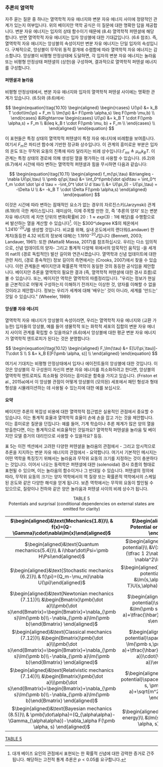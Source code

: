 ### 추론의 열역학

자주 묻는 질문 중 하나는 열역학적 자유 에너지와 변분 자유 에너지 사이에 정량적인 관계가 있는지 여부입니다. 위의 베이지안 역학 공식은 이 질문에 대한 명확한 답을 제공합니다. 변분 자유 에너지는 입자의 상태 함수이기 때문에 (8.4) 열역학적 퍼텐셜에 해당합니다. 반면 열역학적 자유 에너지는 입자 앙상블에 대한 기대값입니다. (6.6 참조). 즉, 열역학적 자유 에너지는 앙상블의 속성이지만 변분 자유 에너지는 단일 입자의 속성입니다. 구체적으로, 앙상블이 무작위 동적 끌개에 수렴함에 따라 열역학적 자유 에너지는 감소합니다. 앙상블이 비평형 안정상태에 도달하면, 각 입자의 변분 자유 에너지는 놀라움 또는 비평형 안정상태 퍼텐셜의 (상한)을 구성하며, 결과적으로 열역학적 퍼텐셜 에너지를 구성합니다.
#### 퍼텐셜과 놀라움

비평형 안정상태에서, 변분 자유 에너지와 입자의 열역학적 퍼텐셜 사이에는 명확한 관계가 있습니다. (6.5)와 (8.6)에서:

$$
\begin{equation}\tag{10.10}
\begin{aligned}
\begin{rcases}
U(\pi)
  &= k_B T \cdot\Im(\pi) + F_m \\
\Im(\pi)
  &= F(\pmb \alpha,s) \leq F(\pmb \mu,b) \\
\end{rcases}
  &\Rightarrow
\begin{cases}
U(\pi)
  &= k_B T \cdot F(\pmb \alpha,s) + F_m \\
  &\leq k_B t \cdot F(\pmb \mu, b) + F_m \\
\end{cases}
\\
\end{aligned}
\end{equation}
$$

이 표현들은 특정 상태의 열역학적 퍼텐셜이 특정 자유 에너지에 비례함을 보여줍니다. 여기서 $F_m$은 파티션 함수에 기반한 정규화 상수입니다. 이 관계의 흥미로운 부분은 입자의 온도 또는 무작위 요동의 진폭에 따라 달라지는 비례 상수입니다:$\Gamma_{\pi\pi}\triangleq\mu_m k_B T$. 이 관계는 특정 상태의 경로에 의해 생성된 열을 평가하는 데 사용할 수 있습니다. (6.2)와 (6.7)에서 시간에 따라 변하는 열역학적 퍼텐셜과 힘을 무시하면 다음과 같습니다:

$$
\begin{equation}\tag{10.11}
\begin{aligned}
f_m(\pi,\tau)
  &\triangleq -\nabla U(\pi,\tau) \\
\pmb q(\pi,\tau)
  &= \int_0^t\pmb{\dot q}d\tau
   = \int_0^t f_m \cdot \dot \pi d \tau
   = -\int_0^t \dot U d \tau \\
  &= U(\pi_0) - U(\pi_\tau)
   = -\Delta U \\
  &= -k_B T \cdot \Delta F(\pmb \alpha,s)
\end{aligned}
\end{equation}
$$

이것은 시간에 따라 변하는 잠재적인 요소가 없는 경우의 자르진스키(Jarzynski) 관계 (6.19)의 극한 케이스입니다. 재미삼아, 이제 주목할 만한 것, 즉 '추론의 양자' 또는 변분 자유 에너지의 세 자연 단위의 변화(확률비 $20:1\approx exp(3):1$에 해당)를 수행함으로써 발산하는 열을 계산할 수 있습니다[^note-30]. 이는 $300^\degree K$의 체온에서 $1.24 10^{−20} J$를 생성할 것입니다. 비교를 위해, 실내 온도에서의 랜더워(Landauer) 한계치(동등한 4.32 비트의 정보에 대해)는 $1.19 10^{−20} J$입니다 (Bennett, 2003; Landauer, 1961): 또한 (Matta와 Massa, 2017)를 참조하십시오. 우리는 다소 임의적으로, 신념 업데이트의 양자- 그리고 통계적 다양체 위에서의 암묵적인 움직임 -을 세개의 nat의 (경로 독립적인) 발산 길이와 연관시켰습니다. 열역학과 신념 업데이트에 대한 관련 처리, (경로 종속적인) 정보 길이의 측면에서는 (Crooks, 2007)에서 찾을 수 있습니다. 이런 관계들은 베이지안과 확률론적 역학이 동일한 것의 동등한 공식임을 제안합니다. 베이지안 추론을 열역학의 필요한 결과 (즉, 열역학적 퍼텐셜에 대한 경사 흐름)로 볼 수 있습니다. 또는, 베이지안 역학은 열역학의 따름정리입니다. "우리는 정보가 현실을 근본적으로 어떻게 구성하는지 이해하기 전까지는 이상한 것, 양자를 이해할 수 없을 것이라고 제안합니다. 정보는 우리가 세계에 대해 '배우는' 것이 아니라, 세계를 '만드는' 것일 수 있습니다." (Wheeler, 1989)

> [^note-30]: 대개 베이즈 요인의 관점에서 표현되는 한 확률적 신념에 대한 강력한 증거로 간주됩니다. 해당하는 고전적 통계 추론은 $p <0.05$를 요구합니다.

#### 앙상블 자유 에너지

열역학적 자유 에너지가 앙상블의 속성이라면, 우리는 열역학적 자유 에너지와 (교환 가능한) 입자들의 앙상블, 예를 들어 생물학적 또는 화학적 세포의 집합의 변분 자유 에너지 사이의 관계를 확립할 수 있을까요? (6.6)에서 앙상블에 대한 평균 변분 자유 에너지가 열역학적 엔트로피가 된다는 것은 분명합니다:

$$
\begin{equation}\tag{10.12}
\begin{aligned}
F_\Im(\tau)
  &= E[U(\pi,\tau)]-T\cdot S \\
S &= k_B E[F(\pmb \alpha, s)] \\
\end{aligned}
\end{equation}
$$

여기서 기대치는 비평형 안정상태에서 입자나 에이전트들의 앙상블에 대한 것입니다. 이것은 앙상블의 각 구성원이 자신의 변분 자유 에너지를 최소화하려고 한다면, 앙상블의 열역학적 엔트로피도 최소화될 것이라는 흥미로운 함축을 가지고 있습니다. (Friston et al., 2015a)에서 이 앙상블 관점이 어떻게 앙상블의 (모의된) 세포에서 패턴 형성과 형태형성을 시뮬레이션하는 데 사용될 수 있는지에 대한 예를 보십시오.
#### 요약

베이지안 추론의 복잡성 비용에 대한 열역학적 접근법은 실용적인 관점에서 중요할 수 있습니다. 이는 통계적 효율과 열역학적 효율이 손에 손을 잡고 가는 것을 제안합니다. 이는 흥미로운 질문을 던집니다: 예를 들어, 기계 학습이나 추론 체계가 많은 양의 열을 방출한다면, 이는 통계적으로 비효율적인 것일까요? 열역학적 퍼텐셜을 놀라움 및 베이지안 모델 증거의 대리인으로 사용할 수 있을까요? 등등.

표 5는 이전 섹션에서 고려한 다양한 퍼텐셜을 놀라움의 관점에서 - 그리고 암시적으로 추론을 지지하는 변분 자유 에너지의 관점에서 - 요약합니다. 여기서 기본적인 메시지는 어떤 역학을 특징짓기 위해서는 놀라움과 무작위 요동의 크기를 지정하는 것이 충분하다는 것입니다. 이어서 나오는 동력학은 퍼텐셜에 대한 (solenoidal) 경사 흐름의 형태로 표현될 수 있으며, 이는 놀라움의 함수이거나 그 반대일 수 있습니다. 퍼텐셜의 정의에 따라, 무작위 요동의 크기는 양자 역학에서의 역 질량 또는 확률론적 역학에서의 스케일된 온도와 같은 다양한 해석을 얻게 됩니다. 보존 역학에서는 무작위 요동이 할인될 수 있으므로, 질량이나 전하와 같은 양은 놀라움과 퍼텐셜 사이의 비례 상수가 됩니다.

<p style="text-align:center">TABLE 5 <br/>
Potentials and surprisal (conditional dependencies on external states are omitted for clarity)
</p>

|$\begin{aligned}&\text{Mechanics(1.8)}\\ & f(x)=(Q-\Gamma)\cdot\nabla\Im(x)\end{aligned}$  | $\begin{aligned}&\text{NESS Potential or suprisal}\\ &\Im(x) \end{aligned}$ | $\begin{aligned}&\text{Amplitude of fluctuation}\\ &\Gamma \end{aligned}$ |
|:-------------------------------------------------------------------------------------------------------:|:---------------------------------------------------------------------------:|:-------------------------------------------:|
| $\begin{aligned}&\text{Quantum mechanics(5.4)}\\        & i\hbar\dot\Psi=\pmb H\Psi\end{aligned}$       | $\begin{aligned}&\text{Schrödinger potential}\\ &V(x)=\tfrac{\hbar^2}{4m}(\tfrac 1 2\nabla\Im\cdot\nabla\Im-\nabla^2\Im)\end{aligned}$| $\Gamma=\tfrac \hbar {2m}$ |
| $\begin{aligned}&\text{Stochastic mechanics (6.2)}\\    & f(\pi)=(Q_m-\mu_m)\nabla U(\pi)\end{aligned}$ | $\begin{aligned}&\text{Thermodynamic potential} U(s,\alpha)\\ &\Im(s,\alpha)=\tfrac{1}{k_B T}U(s,\alpha)+\ln Z\end{aligned}$ | $\Gamma=\mu_m K_B T$|
| $\begin{aligned}&\text{Newtonian mechanics (7.11)}\\    &\begin{Bmatrix}\pmb{\dot a}\\\pmb{\dot s}\end{Bmatrix}=\begin{Bmatrix}+\nabla_{\pmb s}\Im(\pmb b)\\-\nabla_{\pmb a}\Im(\pmb b)\end{Bmatrix} \end{aligned}$ | $\begin{aligned}&\text{Newtonian potential}\space\Im(\pmb a)\\ &\Im(\pmb s, \pmb a)=\Im(\pmb a)+\tfrac{\hbar}{2m}\pmb s\cdot\pmb s\end{aligned}$ |$\Gamma=0$|
| $\begin{aligned}&\text{Classical mechanics (7.12)}\\    &\begin{Bmatrix}\pmb{\dot a}\\\pmb{\dot s}\end{Bmatrix}=\begin{Bmatrix}+\nabla_{\pmb s}\Im(\pmb b)\\-\nabla_{\pmb a}\Im(\pmb b)\end{Bmatrix} \end{aligned}$ | $\begin{aligned}&\text{Electrical potential}\space \varphi(\pmb a)\\ & \Im(\pmb s,\pmb a)=z\varphi(\pmb a)+\tfrac{\hbar}{2m}(\pmb s-zA(\pmb a))\cdot(\pmb s-zA(\pmb a))\end{aligned}$ |$\Gamma=0$|
| $\begin{aligned}&\text{Relativistic mechanics (7.14)}\\ &\begin{Bmatrix}\pmb{\dot a}\\\pmb{\dot s}\end{Bmatrix}=\begin{Bmatrix}+\nabla_{\pmb s}\Im(\pmb b)\\-\nabla_{\pmb a}\Im(\pmb b)\end{Bmatrix} \end{aligned}$| $\begin{aligned}&\text{Gravitational potential}\space V(\pmb a)\\ &\Im(\pmb s, \pmb a)=V(\pmb a)+\sqrt{m^2c^4+\pmb s^2 c^2} \end{aligned}$ |$\Gamma=0$|
| $\begin{aligned}&\text{Bayesian mechanics (8.5)}\\      & \pmb{\dot\alpha}=(Q_{\alpha\alpha}-\Gamma_{\alpha\alpha})-\nabla_\alpha F(\pmb \alpha, s) \end{aligned}$ | $\begin{aligned}&\text{Variational free energy}\\ &\Im(s,\pmb \alpha)=F(\pmb \alpha, s) \end{aligned}$ |$\Gamma_{\alpha\alpha}$|


[TABLE 5](./img/t5.png)

